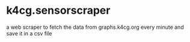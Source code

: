 # k4cg.sensorscraper
a web scraper to fetch the data from graphs.k4cg.org every minute and save it in a csv file
